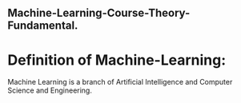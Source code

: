 ## Machine-Learning-Course-Theory-Fundamental.
# Definition of Machine-Learning:
Machine Learning is a branch of Artificial Intelligence and Computer Science and Engineering.
